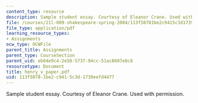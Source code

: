 ```yaml
---
content_type: resource
description: Sample student essay. Courtesy of Eleanor Crane. Used with permission.
file: /courses/21l-009-shakespeare-spring-2004/113f50781be2c9415c3d1739eefd4477_henry_v_paper.pdf
file_type: application/pdf
learning_resource_types:
- Assignments
ocw_type: OCWFile
parent_title: Assignments
parent_type: CourseSection
parent_uid: eb04e9c4-2e58-5737-94cc-51ac8607e8c8
resourcetype: Document
title: henry_v_paper.pdf
uid: 113f5078-1be2-c941-5c3d-1739eefd4477
---
```

Sample student essay. Courtesy of Eleanor Crane. Used with permission.

